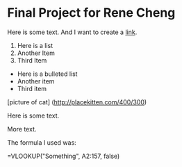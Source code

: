 # Final Project for Rene Cheng

Here is some text. And I want to create a [link](https//wikipedia.org). 

1. Here is a list 
2. Another Item 
3. Third Item 

* Here is a bulleted list 
* Another item 
* Third item 

[picture of cat] (http://placekitten.com/400/300) 

Here is some text. 

More text. 

The formula I used was: 

=VLOOKUP("Something", A2:157, false) 

